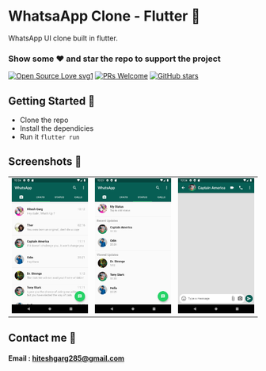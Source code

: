# WhatsaApp Clone - Flutter 💬

WhatsApp UI clone built in flutter.

### Show some :heart: and star the repo to support the project

[![Open Source Love svg1](https://badges.frapsoft.com/os/v1/open-source.svg?v=103)](https://github.com/hiteshgarg123/WhatsApp-UI-Clone-Flutter/)
[![PRs Welcome](https://img.shields.io/badge/PRs-welcome-brightgreen.svg?style=flat-square)](https://github.com/hiteshgarg123/WhatsApp-UI-Clone-Flutter/)
[![GitHub stars](https://img.shields.io/github/stars/hiteshgarg123/WhatsApp-UI-Clone-Flutter.svg?style=social&label=Star)](https://github.com/hiteshgarg123/WhatsApp-UI-Clone-Flutter/)

## Getting Started 🚀

- Clone the repo
- Install the dependicies
- Run it `flutter run`

## Screenshots 📸

|                                           |                                           |                                           |
| ----------------------------------------- | ----------------------------------------- | ----------------------------------------- |
| <img src="screenshots/1.png" width="400"> | <img src="screenshots/2.png" width="400"> | <img src="screenshots/3.png" width="400"> |

## Contact me 📧

#### Email : hiteshgarg285@gmail.com
